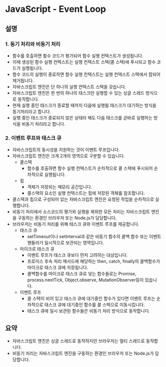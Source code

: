 # JavaScript - Event Loop

## 설명

### 1. 동기 처리와 비동기 처리

- 함수를 호출하면 함수 코드가 평가되어 함수 실행 컨텍스트가 생성됩니다.
- 이때 생성된 함수 실행 컨텍스트는 실행 컨텍스트 스택(콜 스택)에 푸시되고 함수 코드가 실행됩니다.  
- 함수 코드의 실행이 종료하면 함수 실행 컨텍스트는 실행 컨텍스트 스택에서 팝되어 제거됩니다.  
- 자바스크립트 엔진은 단 하나의 실행 컨텍스트 스택을 갖습니다.  
- 자바스크립트 엔진은 한 번의 하나의 태스크만 실행할 수 있는 싱글 스레드 방식으로 동작합니다.  
- 현재 실행 중인 태스크가 종료할 때까지 다음에 실행될 태스크가 대기하는 방식을 동기처리라고 합니다.  
- 실행 중인 태스크가 종료되지 않은 상태라 해도 다음 태스크를 곧바로 실행하는 방식을 비동기 처리라고 합니다.

### 2. 이벤트 루프와 태스크 큐

- 자바스크립트의 동시성을 지원하는 것이 이벤트 루프입니다.
- 자바스크립트 엔진은 크게 2개의 영역으로 구분할 수 있습니다.
  - 콜스택
    - 함수를 호출하면 함수 실행 컨텍스트가 순차적으로 콜 스택에 푸시되어 순차적으로 실행됩니다.
  - 힙
    - 객체가 저장되는 메모리 공간입니다.
    - 콜스택의 요소인 실행 컨텍스트는 힙에 저장된 객체를 참조합니다.
- 콜스택과 힙으로 구성되어 있는 자바스크립트 엔진은 요청된 작업을 순차적으로 실행합니다.
- 비동기 처리에서 소스코드의 평가와 실행을 제외한 모든 처리는 자바스크립트 엔진을 구동하는 환경인 브라우저 또는 Node.js가 담당합니다.
- 브라우저는 비동기 처리를 위해 태스크 큐와 이벤트 루프를 제공합니다.
  - 태스크 큐
    - setTimeout이나 setInterval과 같은 비동기 함수의 콜백 함수 또는 이벤트 핸들러가 일시적으로 보관되는 영역입니다.
  - 마이크로 태스크 큐
    - 이벤트 루프가 태스크 큐보다 먼저 고려하는 대상입니다.
    - 프로미스 후속 처리 메서드에 해당하는 then, catch, finally의 콜백함수가 마이크로 태스크 큐에 저장됩니다.
    - 콜백함수를 마이크로 태스크 큐로 넣는 함수들로는 Promise, process.nextTick, Object.observe, MutationObserver등이 있습니다.
  - 이벤트 루프
    - 콜 스택이 비어 있고 태스크 큐에 대기중인 함수가 있다면 이벤트 루프는 순차적으로 태스크 큐에 대기중인 함수를 콜 스택으로 이동시킵니다.
    - 태스크 큐에 일시 보관된 함수들은 비동기 처리 방식으로 동작합니다.  

## 요약

- 자바스크립트 엔진은 싱글 스레드로 동작하지만 브라우저는 멀티 스레드로 동작합니다.  
- 비동기 처리는 자바스크립트 엔진을 구동하는 환경인 브라우저 또는 Node.js가 담당합니다.

